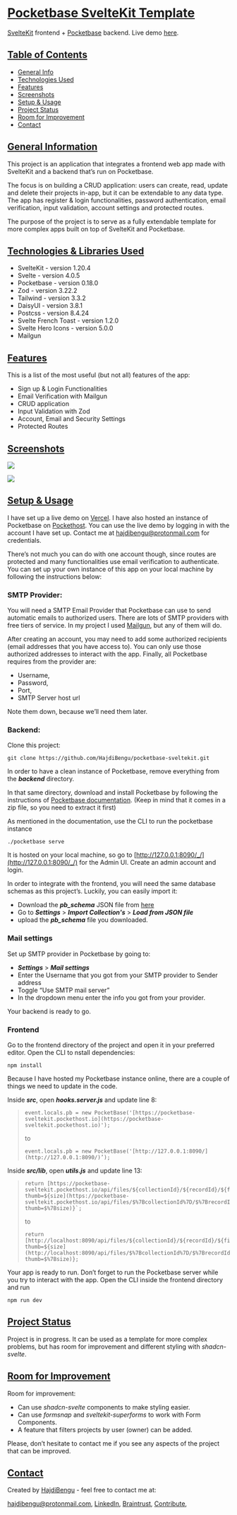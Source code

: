 # [Pocketbase SvelteKit Template](https://github.com/HajdiBengu/pocketbase-sveltekit/#pocketbase-sveltekit-template)

[SvelteKit](https://kit.svelte.dev/) frontend + [Pocketbase](https://pocketbase.io/) backend. Live demo [here](https://pocketbase-sveltekit.vercel.app/).

## [Table of Contents](https://github.com/HajdiBengu/pocketbase-sveltekit/#table-of-contents)

-   [General Info](https://github.com/ritaly/README-cheatsheet#general-information)
-   [Technologies Used](https://github.com/HajdiBengu/pocketbase-sveltekit/#technologies-used)
-   [Features](https://github.com/HajdiBengu/pocketbase-sveltekit/#features)
-   [Screenshots](https://github.com/HajdiBengu/pocketbase-sveltekit/#screenshots)
-   [Setup & Usage](https://github.com/HajdiBengu/pocketbase-sveltekit/#setup-&-usage)
-   [Project Status](https://github.com/HajdiBengu/pocketbase-sveltekit/#project-status)
-   [Room for Improvement](https://github.com/HajdiBengu/pocketbase-sveltekit/#room-for-improvement)
-   [Contact](https://github.com/HajdiBengu/pocketbase-sveltekit/#contact)

## [General Information](https://github.com/HajdiBengu/pocketbase-sveltekit/#general-information)

This project is an application that integrates a frontend web app made with SvelteKit and a backend that’s run on Pocketbase.

The focus is on building a CRUD application: users can create, read, update and delete their projects in-app, but it can be extendable to any data type. The app has register & login functionalities, password authentication, email verification, input validation, account settings and protected routes.

The purpose of the project is to serve as a fully extendable template for more complex apps built on top of SvelteKit and Pocketbase.

## [Technologies & Libraries Used](https://github.com/HajdiBengu/pocketbase-sveltekit/#technologies-&-libraries-used)

-   SvelteKit - version 1.20.4
-   Svelte - version 4.0.5
-   Pocketbase - version 0.18.0
-   Zod - version 3.22.2
-   Tailwind - version 3.3.2
-   DaisyUI - version 3.8.1
-   Postcss - version 8.4.24
-   Svelte French Toast - version 1.2.0
-   Svelte Hero Icons - version 5.0.0
-   Mailgun
    

## [Features](https://github.com/HajdiBengu/pocketbase-sveltekit/#features)

This is a list of the most useful (but not all) features of the app:

-   Sign up & Login Functionalities
-   Email Verification with Mailgun
-   CRUD application
-   Input Validation with Zod
-   Account, Email and Security Settings
-   Protected Routes
    

## [Screenshots](https://github.com/HajdiBengu/pocketbase-sveltekit/#screenshots)

![](https://lh5.googleusercontent.com/_4Mb0LfuzemCn_6IPZcrvLmHBI5pE_dpaQw74rHluZ1fuN8OvYsq26ZHSqCANAXsPEflduMZfGsryMZ2HvRtaOOSEAIopTR7LTL36L2M_F1KAl-Vr3ejzVYNxBmfdxYvRtAy4gQjTK-exXoopkKcvTM)

![](https://lh3.googleusercontent.com/hXbyudwI73udJEJkcWGxobCKyFZ3sGOcplwZWH5mdB-smyiPSvs0-v6s1wiyXOppUuFfqc694dbac_u30vcywFdwkOKNUFqojwpqNTbmMtWT0pZ14XBGWMom--DRMH_mg1zcdTGA9WbqnsZYVSjKbj8)
## [Setup & Usage](https://github.com/HajdiBengu/pocketbase-sveltekit/#setup-&-usage)

  

I have set up a live demo on [Vercel](https://pocketbase-sveltekit.vercel.app/). I have also hosted an instance of Pocketbase on [Pockethost](https://pockethost.io/). You can use the live demo by logging in with the account I have set up. Contact me at [hajdibengu@protonmail.com](mailto:hajdibengu@protonmail.com) for credentials.

There’s not much you can do with one account though, since routes are protected and many functionalities use email verification to authenticate. You can set up your own instance of this app on your local machine by following the instructions below:

### SMTP Provider:
    

You will need a SMTP Email Provider that Pocketbase can use to send automatic emails to authorized users. There are lots of SMTP providers with free tiers of service. In my project I used [Mailgun](https://www.mailgun.com/), but any of them will do.

After creating an account, you may need to add some authorized recipients (email addresses that you have access to). You can only use those authorized addresses to interact with the app. Finally, all Pocketbase requires from the provider are:

- Username,
- Password,
- Port,
- SMTP Server host url

Note them down, because we’ll need them later.

### Backend:
    

Clone this project:

    git clone https://github.com/HajdiBengu/pocketbase-sveltekit.git

In order to have a clean instance of Pocketbase, remove everything from the ***backend*** directory.

In that same directory, download and install Pocketbase by following the instructions of [Pocketbase documentation](https://pocketbase.io/docs/). (Keep in mind that it comes in a zip file, so you need to extract it first)

As mentioned in the documentation, use the CLI to run the pocketbase instance

    ./pocketbase serve

It is hosted on your local machine, so go to [http://127.0.0.1:8090/_/](http://127.0.0.1:8090/_/) for the Admin UI. Create an admin account and login.

In order to integrate with the frontend, you will need the same database schemas as this project’s. Luckily, you can easily import it:

- Download the ***pb_schema*** JSON file from [here](https://github.com/HajdiBengu/pocketbase-sveltekit-schema-json/blob/main/pb_schema.json)
- Go to ***Settings*** > ***Import Collection's*** > ***Load from JSON file***
- upload the ***pb_schema*** file you downloaded.

### Mail settings

Set up SMTP provider in Pocketbase by going to:

- ***Settings*** > ***Mail settings***
- Enter the Username that you got from your SMTP provider to Sender address
- Toggle “Use SMTP mail server”
- In the dropdown menu enter the info you got from your provider.

Your backend is ready to go.

### Frontend

    

Go to the frontend directory of the project and open it in your preferred editor. Open the CLI to nstall dependencies:

    npm install

Because I have hosted my Pocketbase instance online, there are a couple of things we need to update in the code.

Inside ***src***, open ***hooks.server.js*** and update line 8:

>     event.locals.pb = new PocketBase('[https://pocketbase-sveltekit.pockethost.io](https://pocketbase-sveltekit.pockethost.io)');
> 
> to
> 
>     event.locals.pb = new PocketBase('[http://127.0.0.1:8090/](http://127.0.0.1:8090/)’);

Inside ***src/lib***, open ***utils.js*** and update line 13:

>     return [https://pocketbase-sveltekit.pockethost.io/api/files/${collectionId}/${recordId}/${fileName}?thumb=${size](https://pocketbase-sveltekit.pockethost.io/api/files/$%7BcollectionId%7D/$%7BrecordId%7D/$%7BfileName%7D?thumb=$%7Bsize)}`;
> 
> to
> 
>     return [http://localhost:8090/api/files/${collectionId}/${recordId}/${fileName}?thumb=${size](http://localhost:8090/api/files/$%7BcollectionId%7D/$%7BrecordId%7D/$%7BfileName%7D?thumb=$%7Bsize)};

Your app is ready to run. Don’t forget to run the Pocketbase server while you try to interact with the app. Open the CLI inside the frontend directory and run

    npm run dev

## [Project Status](https://github.com/HajdiBengu/pocketbase-sveltekit/#project-status)

Project is in progress. It can be used as a template for more complex problems, but has room for improvement and different styling with *shadcn-svelte*.

## [Room for Improvement](https://github.com/HajdiBengu/pocketbase-sveltekit/#room-for-improvement)

Room for improvement:

-   Can use *shadcn-svelte* components to make styling easier.
-   Can use *formsnap* and *sveltekit-superforms* to work with Form Components.
-   A feature that filters projects by user (owner) can be added.
    

Please, don’t hesitate to contact me if you see any aspects of the project that can be improved.

## [Contact](https://github.com/HajdiBengu/pocketbase-sveltekit/#contact)

Created by [HajdiBengu](https://github.com/HajdiBengu) - feel free to contact me at:

hajdibengu@protonmail.com, 
[LinkedIn](https://www.linkedin.com/in/hajdi-bengu/), 
[Braintrust](https://app.usebraintrust.com/talent/261507/), 
[Contribute](https://www.contribute.xyz/Hajdi), 
